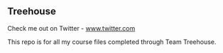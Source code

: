 ## Treehouse

Check me out on Twitter - www.twitter.com

This repo is for all my course files completed through Team Treehouse.